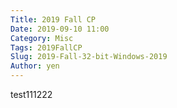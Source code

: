```yaml
---
Title: 2019 Fall CP
Date: 2019-09-10 11:00
Category: Misc
Tags: 2019FallCP
Slug: 2019-Fall-32-bit-Windows-2019
Author: yen
---
```


test111222

<!-- PELICAN_END_SUMMARY -->
